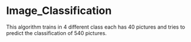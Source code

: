 # Image_Classification
This algorithm trains in 4 different class each has 40 pictures and tries to predict the classification of 540 pictures.  
